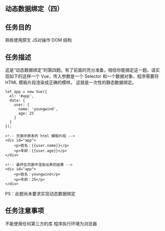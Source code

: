 ## 动态数据绑定（四）

任务目的
----

熟练使用原生 JS对操作 DOM 结构

任务描述
----

这是“动态数据绑定”的第四题。有了前面的充分准备，相信你能搞定这一题。请实现如下的这样一个 Vue，传入参数是一个 Selector 和一个数据对象，程序需要将 HTML 模板片段渲染成正确的模样。 这就是一次性的静态数据绑定。

    let app = new Vue({
      el: '#app',
      data: {
        user: {
          name: 'youngwind',
          age: 25
        }
      }
    });

    <!-- 页面中原本的 html 模板片段 -->
    <div id="app">
        <p>姓名：{{user.name}}</p>
        <p>年龄：{{user.age}}</p>
    </div>

    <!-- 最终在页面中渲染出来的结果 -->
    <div id="app">
        <p>姓名：youngwind</p>
        <p>年龄：25</p>
    </div>
PS：此题尚未要求实现动态数据绑定


任务注意事项
------

不能使用任何第三方的库
程序执行环境为浏览器
